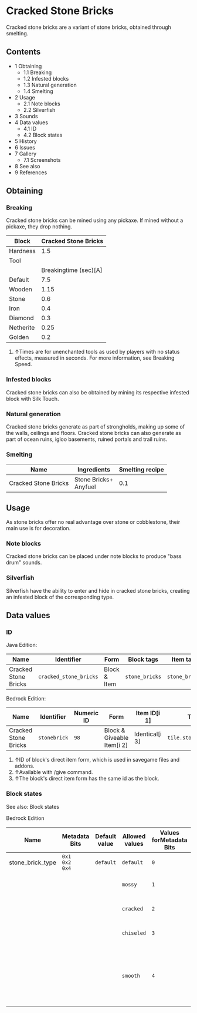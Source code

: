 # Cracked Stone Bricks
Cracked stone bricks are a variant of stone bricks, obtained through smelting.

## Contents
- 1 Obtaining
	- 1.1 Breaking
	- 1.2 Infested blocks
	- 1.3 Natural generation
	- 1.4 Smelting
- 2 Usage
	- 2.1 Note blocks
	- 2.2 Silverfish
- 3 Sounds
- 4 Data values
	- 4.1 ID
	- 4.2 Block states
- 5 History
- 6 Issues
- 7 Gallery
	- 7.1 Screenshots
- 8 See also
- 9 References

## Obtaining
### Breaking
Cracked stone bricks can be mined using any pickaxe. If mined without a pickaxe, they drop nothing.

| Block     | Cracked Stone Bricks  |
|-----------|-----------------------|
| Hardness  | 1.5                   |
| Tool      |                       |
|           | Breakingtime (sec)[A] |
| Default   | 7.5                   |
| Wooden    | 1.15                  |
| Stone     | 0.6                   |
| Iron      | 0.4                   |
| Diamond   | 0.3                   |
| Netherite | 0.25                  |
| Golden    | 0.2                   |

1. ↑Times are for unenchanted tools as used by players with no status effects, measured in seconds. For more information, see Breaking Speed.

### Infested blocks
Cracked stone bricks can also be obtained by mining its respective infested block with Silk Touch.

### Natural generation
Cracked stone bricks generate as part of strongholds, making up some of the walls, ceilings and floors. Cracked stone bricks can also generate as part of ocean ruins, igloo basements, ruined portals and trail ruins. 

### Smelting
| Name                 | Ingredients               | Smelting recipe |
|----------------------|---------------------------|-----------------|
| Cracked Stone Bricks | Stone Bricks+<br/>Anyfuel | 0.1             |

## Usage
As stone bricks offer no real advantage over stone or cobblestone, their main use is for decoration.

### Note blocks
Cracked stone bricks can be placed under note blocks to produce "bass drum" sounds.

### Silverfish
Silverfish have the ability to enter and hide in cracked stone bricks, creating an infested block of the corresponding type.

## Data values
### ID
Java Edition:

| Name                 | Identifier             | Form         | Block tags     | Item tags      | Translation key                        |
|----------------------|------------------------|--------------|----------------|----------------|----------------------------------------|
| Cracked Stone Bricks | `cracked_stone_bricks` | Block & Item | `stone_bricks` | `stone_bricks` | `block.minecraft.cracked_stone_bricks` |

Bedrock Edition:

| Name                 | Identifier   | Numeric ID | Form                       | Item ID[i 1]   | Translation key                |
|----------------------|--------------|------------|----------------------------|----------------|--------------------------------|
| Cracked Stone Bricks | `stonebrick` | `98`       | Block & Giveable Item[i 2] | Identical[i 3] | `tile.stonebrick.cracked.name` |

1. ↑ID of block's direct item form, which is used in savegame files and addons.
2. ↑Available with /give command.
3. ↑The block's direct item form has the same id as the block.

### Block states
See also: Block states

Bedrock Edition

| Name             | Metadata Bits             | Default value | Allowed values | Values forMetadata Bits | Description                                                |
|------------------|---------------------------|---------------|----------------|-------------------------|------------------------------------------------------------|
| stone_brick_type | `0x1`<br/>`0x2`<br/>`0x4` | `default`     | `default`      | `0`                     | Stone Bricks                                               |
|                  |                           |               | `mossy`        | `1`                     | Mossy Stone Bricks                                         |
|                  |                           |               | `cracked`      | `2`                     | Cracked Stone Bricks                                       |
|                  |                           |               | `chiseled`     | `3`                     | Chiseled Stone Bricks                                      |
|                  |                           |               | `smooth`       | `4`                     | Smooth Stone Bricks (unused, same texture as regular ones) |




